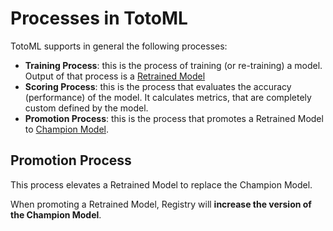 # Processes in TotoML

TotoML supports in general the following processes: 
* **Training Process**: this is the process of training (or re-training) a model. Output of that process is a [Retrained Model](guides/datamodel.md)
* **Scoring Process**: this is the process that evaluates the accuracy (performance) of the model. It calculates metrics, that are completely custom defined by the model. 
* **Promotion Process**: this is the process that promotes a Retrained Model to [Champion Model](guides/datamodel.md). 

## Promotion Process
This process elevates a Retrained Model to replace the Champion Model. 

When promoting a Retrained Model, Registry will **increase the version of the Champion Model**. 
